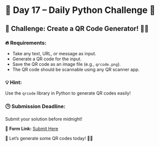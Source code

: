 # 📢 Day 17 – Daily Python Challenge 🐍  

## 🚀 Challenge: Create a QR Code Generator! 📱🔗  

### 🔥 Requirements:  
- Take any text, URL, or message as input.  
- Generate a QR code for the input.  
- Save the QR code as an image file (e.g., `qrcode.png`).  
- The QR code should be scannable using any QR scanner app.  

### 💡 Hint:  
Use the `qrcode` library in Python to generate QR codes easily!  

### 🕒 Submission Deadline:  
Submit your solution before midnight!  

📌 **Form Link:** [Submit Here](https://forms.gle/oYwxgye44tCxCaGv7)  

🚀 Let’s generate some QR codes today! 💪🔗  
